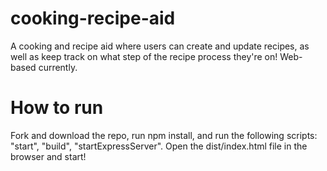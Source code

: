 # cooking-recipe-aid
A cooking and recipe aid where users can create and update recipes, as well as keep track on what step of the recipe process they're on!
Web-based currently.

# How to run
Fork and download the repo, run npm install, and run the following scripts:  "start", "build", "startExpressServer".
Open the dist/index.html file in the browser and start!

